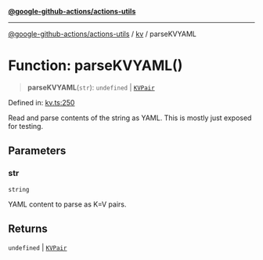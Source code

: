 [**@google-github-actions/actions-utils**](../../README.md)

***

[@google-github-actions/actions-utils](../../modules.md) / [kv](../README.md) / parseKVYAML

# Function: parseKVYAML()

> **parseKVYAML**(`str`): `undefined` \| [`KVPair`](../type-aliases/KVPair.md)

Defined in: [kv.ts:250](https://github.com/google-github-actions/actions-utils/blob/main/src/kv.ts#L250)

Read and parse contents of the string as YAML. This is mostly just exposed
for testing.

## Parameters

### str

`string`

YAML content to parse as K=V pairs.

## Returns

`undefined` \| [`KVPair`](../type-aliases/KVPair.md)
